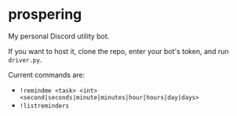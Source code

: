 # prospering
My personal Discord utility bot.

If you want to host it, clone the repo, enter your bot's token, and run `driver.py`. 

Current commands are:
- `!remindme <task> <int> <second|seconds|minute|minutes|hour|hours|day|days>`
- `!listreminders`
